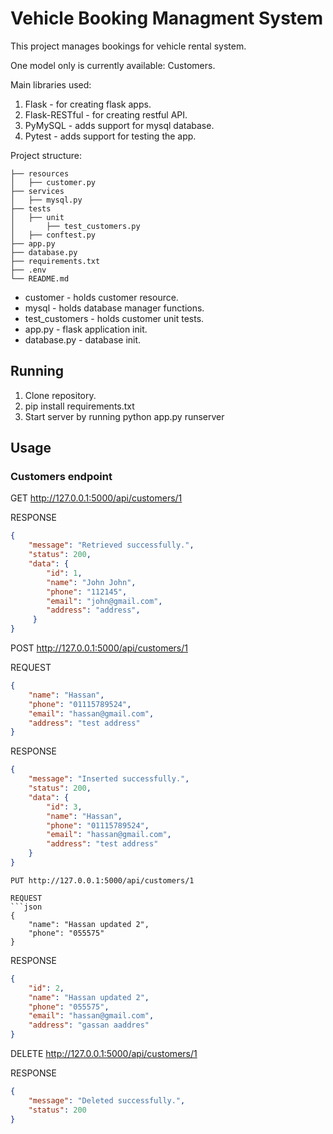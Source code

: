 # Vehicle Booking Managment System

This project manages bookings for vehicle rental system.

One model only is currently available: Customers.

Main libraries used:
1. Flask - for creating flask apps.
2. Flask-RESTful - for creating restful API.
3. PyMySQL - adds support for mysql database.
4. Pytest - adds support for testing the app.

Project structure:
```
├── resources
│   ├── customer.py
├── services
│   ├── mysql.py
├── tests
│   ├── unit
│       ├── test_customers.py
│   ├── conftest.py
├── app.py
├── database.py
├── requirements.txt
├── .env
└── README.md
```

* customer - holds customer resource.
* mysql - holds database manager functions.
* test_customers - holds customer unit tests.
* app.py - flask application init.
* database.py - database init.

## Running 

1. Clone repository.
2. pip install requirements.txt
3. Start server by running python app.py runserver

## Usage
### Customers endpoint
GET http://127.0.0.1:5000/api/customers/1

RESPONSE
```json
{
    "message": "Retrieved successfully.",
    "status": 200,
    "data": {
        "id": 1,
        "name": "John John",
        "phone": "112145",
        "email": "john@gmail.com",
        "address": "address",
     }
}
```
POST http://127.0.0.1:5000/api/customers/1

REQUEST
```json
{
    "name": "Hassan",
    "phone": "01115789524",
    "email": "hassan@gmail.com",
    "address": "test address"
}
```
RESPONSE
```json
{
    "message": "Inserted successfully.",
    "status": 200,
    "data": {
        "id": 3,
        "name": "Hassan",
        "phone": "01115789524",
        "email": "hassan@gmail.com",
        "address": "test address"
    }
}
```
```
PUT http://127.0.0.1:5000/api/customers/1

REQUEST
```json
{
    "name": "Hassan updated 2",
    "phone": "055575"
}
```
RESPONSE
```json
{
    "id": 2,
    "name": "Hassan updated 2",
    "phone": "055575",
    "email": "hassan@gmail.com",
    "address": "gassan aaddres"
}
```
DELETE http://127.0.0.1:5000/api/customers/1

RESPONSE
```json
{
    "message": "Deleted successfully.",
    "status": 200
}
```
